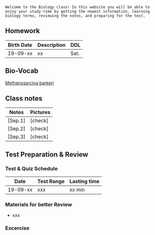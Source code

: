 ``Welcome to the Biology class! In this website you will be able to enjoy your study-time by getting the newest information, learning biology terms, reviewing the notes, and preparing for the test. ``

## Homework
Birth Date|Description|DDL
-|-|-
19-09-xx|xx|Sat.

## Bio-Vocab
[Methanosarcina barkeri](https://microbewiki.kenyon.edu/index.php/Methanosarcina_barkeri)

## Class notes
Notes|Pictures
-|-
[Sep.1]|[check]
[Sep.2]|[check]
[Sep.3]|[check]

## Test Preparation & Review

### Test & Quiz Schedule
Date|Test Range|Lasting time
-|-|-
19-09-xx|xxx|xx min

### Materials for better Review
* xxx

### Excercise
